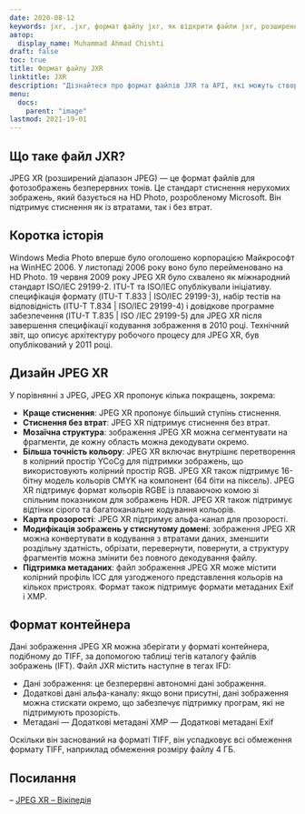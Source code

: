 ```yaml
---
date: 2020-08-12
keywords: jxr, .jxr, формат файлу jxr, як відкрити файли jxr, розширення .jxr, розширення jxr
автор:
  display_name: Muhammad Ahmad Chishti
draft: false
toc: true
title: Формат файлу JXR
linktitle: JXR
description: "Дізнайтеся про формат файлів JXR та API, які можуть створювати та відкривати файли JXR."
menu:
  docs:
    parent: "image"
lastmod: 2021-19-01
---
```


## Що таке файл JXR? ##

JPEG XR (розширений діапазон JPEG) — це формат файлів для фотозображень безперервних тонів. Це стандарт стиснення нерухомих зображень, який базується на HD Photo, розробленому Microsoft. Він підтримує стиснення як із втратами, так і без втрат.

## Коротка історія ##

Windows Media Photo вперше було оголошено корпорацією Майкрософт на WinHEC 2006. У листопаді 2006 року воно було перейменовано на HD Photo. 19 червня 2009 року JPEG XR було схвалено як міжнародний стандарт ISO/IEC 29199-2. ITU-T та ISO/IEC опублікували ініціативу. специфікація формату (ITU-T T.833 | ISO/IEC 29199-3), набір тестів на відповідність (ITU-T T.834 | ISO/IEC 29199-4) і довідкове програмне забезпечення (ITU-T T.835 | ISO /IEC 29199-5) для JPEG XR після завершення специфікації кодування зображення в 2010 році. Технічний звіт, що описує архітектуру робочого процесу для JPEG XR, був опублікований у 2011 році.

## Дизайн JPEG XR ##

У порівнянні з JPEG, JPEG XR пропонує кілька покращень, зокрема:

- **Краще стиснення**: JPEG XR пропонує більший ступінь стиснення.
- **Стиснення без втрат**: JPEG XR підтримує стиснення без втрат.
- **Мозаїчна структура**: зображення JPEG XR можна сегментувати на фрагменти, де кожну область можна декодувати окремо.
- **Більша точність кольору**: JPEG XR включає внутрішнє перетворення в колірний простір YCoCg для підтримки зображень, що використовують колірний простір RGB. JPEG XR також підтримує 16-бітну модель кольорів CMYK на компонент (64 біти на піксель). JPEG XR підтримує формат кольорів RGBE із плаваючою комою зі спільним показником для зображень HDR. JPEG XR також підтримує відтінки сірого та багатоканальне кодування кольорів.
- **Карта прозорості**: JPEG XR підтримує альфа-канал для прозорості.
- **Модифікація зображень у стиснутому домені**: зображення JPEG XR можна конвертувати в кодування з втратами даних, зменшити роздільну здатність, обрізати, перевернути, повернути, а структуру фрагментів можна змінити без повного декодування файлу.
- **Підтримка метаданих**: файл зображення JPEG XR може містити колірний профіль ICC для узгодженого представлення кольорів на кількох пристроях. Формат також підтримує формати метаданих Exif і XMP.

## Формат контейнера ##

Дані зображення JPEG XR можна зберігати у форматі контейнера, подібному до TIFF, за допомогою таблиці тегів каталогу файлів зображень (IFT). Файл JXR містить наступне в тегах IFD:

- Дані зображення: це безперервні автономні дані зображення.
- Додаткові дані альфа-каналу: якщо вони присутні, дані зображення можна стискати окремо, що забезпечує підтримку програм, які не підтримують прозорість.
- Метадані
— Додаткові метадані XMP
— Додаткові метадані Exif

Оскільки він заснований на форматі TIFF, він успадковує всі обмеження формату TIFF, наприклад обмеження розміру файлу 4 ГБ.

## Посилання ##

– [JPEG XR – Вікіпедія](https://en.wikipedia.org/wiki/JPEG_XR)

